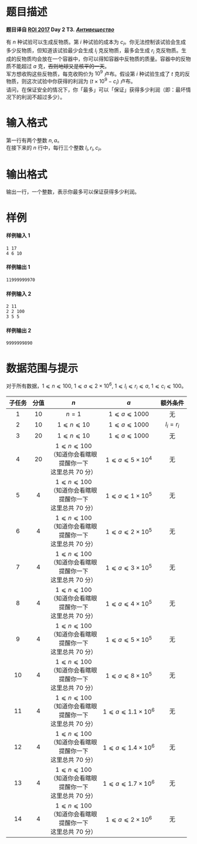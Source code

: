 
# 题目描述

**题目译自 [ROI 2017](http://neerc.ifmo.ru/school/archive/2016-2017.html) Day 2 T3.** ***[Антивещество](http://neerc.ifmo.ru/school/archive/2016-2017/ru-olymp-roi-2017-day2.pdf)***

有 $n$ 种试验可以生成反物质。第 $i$ 种试验的成本为 $c_i$。你无法控制该试验会生成多少反物质，但知道该试验最少会生成 $l_i$ 克反物质，最多会生成 $r_i$ 克反物质。生成的反物质均会放在一个容器中，你可以得知容器中反物质的质量。容器中的反物质不能超过 $a$ 克，~~否则地球又是核平的一天~~。  
军方想收购这些反物质，每克收购价为 $10^9$ 卢布。假设第 $i$ 种试验生成了 $t$ 克的反物质，则这次试验中你获得的利润为 $(t\times 10^9-c_i)$ 卢布。  
请问，在保证安全的情况下，你「最多」可以「保证」获得多少利润（即：最坏情况下的利润不超过多少）。

# 输入格式

第一行有两个整数 $n, a$。  
在接下来的 $n$ 行中，每行三个整数 $l_i, r_i, c_i$。

# 输出格式

输出一行，一个整数，表示你最多可以保证获得多少利润。

# 样例

#### 样例输入 1
```plain
1 17
4 6 10
```

#### 样例输出 1
```plain
11999999970
```

#### 样例输入 2
```plain
2 11
2 2 100
3 5 5
```

#### 样例输出 2
```plain
9999999890
```


# 数据范围与提示

对于所有数据，$1 ⩽ n ⩽ 100,$ $1 ⩽ a ⩽ 2\times 10^6,$ $1 ⩽ l_i ⩽ r_i ⩽ a,$ $1 ⩽ c_i ⩽ 100$。

| 子任务 | 分值 | $n$ | $a$ | 额外条件 |
|:-:|:-:|:-:|:-:|:-:|
| 1 | 10 | $n = 1$ | $1 ⩽ a ⩽ 1 000$ | 无 |
| 2 | &nbsp;10&nbsp; | $1 ⩽ n ⩽ 10$ | $1 ⩽ a ⩽ 1 000$ | $l_i = r_i$ |
| 3 | 20 | $1 ⩽ n ⩽ 10$ | $1 ⩽ a ⩽ 1 000$ | 无 |
| 4 | &nbsp;20&nbsp; | $1 ⩽ n ⩽ 100$ <br>（知道你会看瞎眼 <br> 提醒你一下 <br> 这里总共 70 分） | $1 ⩽ a ⩽ 5\times 10^4$ | 无 |
| 5 | 4 | $1 ⩽ n ⩽ 100$ <br>（知道你会看瞎眼 <br> 提醒你一下 <br> 这里总共 70 分） | $1 ⩽ a ⩽ 1\times 10^5$ | 无 |
| 6 | &nbsp;4&nbsp; | $1 ⩽ n ⩽ 100$ <br>（知道你会看瞎眼 <br> 提醒你一下 <br> 这里总共 70 分） | $1 ⩽ a ⩽ 2\times 10^5$ | 无 |
| 7 | 4 | $1 ⩽ n ⩽ 100$ <br>（知道你会看瞎眼 <br> 提醒你一下 <br> 这里总共 70 分） | $1 ⩽ a ⩽ 3\times 10^5$ | 无 |
| 8 | &nbsp;4&nbsp; | $1 ⩽ n ⩽ 100$ <br>（知道你会看瞎眼 <br> 提醒你一下 <br> 这里总共 70 分） | $1 ⩽ a ⩽ 4\times 10^5$ | 无 |
| 9 | 4 | $1 ⩽ n ⩽ 100$ <br>（知道你会看瞎眼 <br> 提醒你一下 <br> 这里总共 70 分） | $1 ⩽ a ⩽ 5\times 10^5$ | 无 |
| 10 | &nbsp;4&nbsp; | $1 ⩽ n ⩽ 100$ <br>（知道你会看瞎眼 <br> 提醒你一下 <br> 这里总共 70 分） | $1 ⩽ a ⩽ 8\times 10^5$ | 无 |
| 11 | 4 | $1 ⩽ n ⩽ 100$ <br>（知道你会看瞎眼 <br> 提醒你一下 <br> 这里总共 70 分） | $1 ⩽ a ⩽ 1.1\times 10^6$ | 无 |
| 12 | &nbsp;4&nbsp; | $1 ⩽ n ⩽ 100$ <br>（知道你会看瞎眼 <br> 提醒你一下 <br> 这里总共 70 分） | $1 ⩽ a ⩽ 1.4\times 10^6$ | 无 |
| 13 | 4 | $1 ⩽ n ⩽ 100$ <br>（知道你会看瞎眼 <br> 提醒你一下 <br> 这里总共 70 分） | $1 ⩽ a ⩽ 1.7\times 10^6$ | 无 |
| 14 | &nbsp;4&nbsp; | $1 ⩽ n ⩽ 100$ <br>（知道你会看瞎眼 <br> 提醒你一下 <br> 这里总共 70 分） | $1 ⩽ a ⩽ 2\times 10^6$ | 无 |

